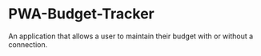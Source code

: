 # PWA-Budget-Tracker
An application that allows a user to maintain their budget with or without a connection.